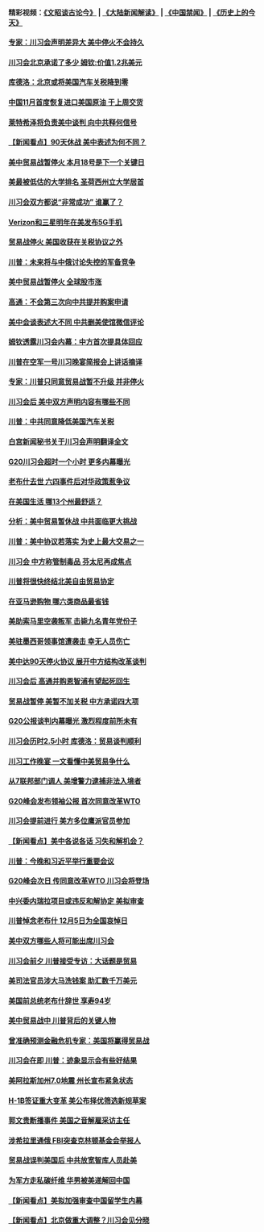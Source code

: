 #### 精彩视频：[《文昭谈古论今》](https://github.com/gfw-breaker/wenzhao/blob/master/README.md?t=12040931) | [《大陆新闻解读》](https://github.com/gfw-breaker/ntdtv-comedy/blob/master/README.md?t=12040931) | [《中国禁闻》](https://github.com/gfw-breaker/ntdtv-news/blob/master/README.md?t=12040931) | [《历史上的今天》](https://github.com/gfw-breaker/today-in-history/blob/master/README.md?t=12040931) 

#### [专家：川习会声明差异大 美中停火不会持久](../pages/nsc412/n10889866.md?t=12040931) 

#### [川习会北京承诺了多少 姆钦:价值1.2兆美元](../pages/nsc412/n10889205.md?t=12040931) 

#### [库德洛：北京或将美国汽车关税降到零](../pages/nsc412/n10889133.md?t=12040931) 

#### [中国11月首度恢复进口美国原油 于上周交货](../pages/nsc412/n10889210.md?t=12040931) 

#### [莱特希泽将负责美中谈判 向中共释何信号](../pages/nsc412/n10889034.md?t=12040931) 

#### [【新闻看点】90天休战 美中表述为何不同？](../pages/nsc412/n10888838.md?t=12040931) 

#### [美中贸易战暂停火 本月18号是下一个关键日](../pages/nsc412/n10888998.md?t=12040931) 

#### [美最被低估的大学排名 圣荷西州立大学居首](../pages/nsc412/n10889088.md?t=12040931) 

#### [川习会双方都说“非常成功” 谁赢了？](../pages/nsc412/n10888626.md?t=12040931) 

#### [Verizon和三星明年在美发布5G手机](../pages/nsc412/n10888961.md?t=12040931) 

#### [贸易战停火 美国收获在关税协议之外](../pages/nsc412/n10888833.md?t=12040931) 

#### [川普：未来将与中俄讨论失控的军备竞争](../pages/nsc412/n10888856.md?t=12040931) 

#### [美中贸易战暂停火 全球股市涨](../pages/nsc412/n10888900.md?t=12040931) 

#### [高通：不会第三次向中共提并购案申请](../pages/nsc412/n10888751.md?t=12040931) 

#### [美中会谈表述大不同 中共删美使馆微信评论](../pages/nsc412/n10888630.md?t=12040931) 

#### [姆钦透露川习会内幕：中方首次提具体回应](../pages/nsc412/n10888705.md?t=12040931) 

#### [川普在空军一号川习晚宴简报会上讲话摘译](../pages/nsc412/n10888383.md?t=12040931) 

#### [专家：川普只同意贸易战暂不升级 并非停火](../pages/nsc412/n10888167.md?t=12040931) 

#### [川习会后 美中双方声明内容有哪些不同](../pages/nsc412/n10887865.md?t=12040931) 

#### [川普：中共同意降低美国汽车关税](../pages/nsc412/n10887941.md?t=12040931) 

#### [白宫新闻秘书关于川习会声明翻译全文](../pages/nsc412/n10887606.md?t=12040931) 

#### [G20川习会超时一个小时 更多内幕曝光](../pages/nsc412/n10887352.md?t=12040931) 

#### [老布什去世 六四事件后对华政策惹争议](../pages/nsc412/n10887293.md?t=12040931) 

#### [在美国生活 哪13个州最舒适？](../pages/nsc412/n10885846.md?t=12040931) 

#### [分析：美中贸易暂休战 中共面临更大挑战](../pages/nsc412/n10887001.md?t=12040931) 

#### [川普：美中协议若落实 为史上最大交易之一](../pages/nsc412/n10886854.md?t=12040931) 

#### [川习会 中方称管制毒品 芬太尼再成焦点](../pages/nsc412/n10886698.md?t=12040931) 

#### [川普将很快终结北美自由贸易协定](../pages/nsc412/n10886773.md?t=12040931) 

#### [在亚马逊购物 哪六类商品最省钱](../pages/nsc412/n10885744.md?t=12040931) 

#### [美助索马里空袭叛军 击毙九名青年党份子](../pages/nsc412/n10886553.md?t=12040931) 

#### [美驻墨西哥领事馆遭袭击 幸无人员伤亡](../pages/nsc412/n10886435.md?t=12040931) 

#### [美中达90天停火协议 展开中方结构改革谈判](../pages/nsc412/n10886295.md?t=12040931) 

#### [川习会后 高通并购恩智浦有望起死回生](../pages/nsc412/n10886262.md?t=12040931) 

#### [贸易战暂停 美暂不加关税 中方承诺四大项](../pages/nsc412/n10885998.md?t=12040931) 

#### [G20公报谈判内幕曝光 激烈程度前所未有](../pages/nsc412/n10886135.md?t=12040931) 

#### [川习会历时2.5小时 库德洛：贸易谈判顺利](../pages/nsc412/n10886126.md?t=12040931) 

#### [川习工作晚宴 一文看懂中美贸易争什么](../pages/nsc412/n10885926.md?t=12040931) 

#### [从7联邦部门调人 美增警力逮捕非法入境者](../pages/nsc412/n10885908.md?t=12040931) 

#### [G20峰会发布领袖公报 首次同意改革WTO](../pages/nsc412/n10885805.md?t=12040931) 

#### [川习会提前进行 美方多位鹰派官员参加](../pages/nsc412/n10885934.md?t=12040931) 

#### [【新闻看点】美中各说各话 习失和解机会？](../pages/nsc412/n10885600.md?t=12040931) 

#### [川普：今晚和习近平举行重要会议](../pages/nsc412/n10885728.md?t=12040931) 

#### [G20峰会次日 传同意改革WTO 川习会将登场](../pages/nsc412/n10885625.md?t=12040931) 

#### [中兴委内瑞拉项目或违反和解协定 美拟审查](../pages/nsc412/n10885649.md?t=12040931) 

#### [川普悼念老布什 12月5日为全国哀悼日](../pages/nsc412/n10885598.md?t=12040931) 

#### [美中双方哪些人将可能出席川习会](../pages/nsc412/n10885005.md?t=12040931) 

#### [川习会前夕 川普接受专访：大话题是贸易](../pages/nsc412/n10885302.md?t=12040931) 

#### [美司法官员涉大马洗钱案 助汇数千万美元](../pages/nsc412/n10885165.md?t=12040931) 

#### [美国前总统老布什辞世 享寿94岁](../pages/nsc412/n10885222.md?t=12040931) 

#### [美中贸易战中 川普背后的关键人物](../pages/nsc412/n10884767.md?t=12040931) 

#### [曾准确预测金融危机专家：美国将赢得贸易战](../pages/nsc412/n10884588.md?t=12040931) 

#### [川习会在即 川普：迹象显示会有些好结果](../pages/nsc412/n10884381.md?t=12040931) 

#### [美阿拉斯加州7.0地震 州长宣布紧急状态](../pages/nsc412/n10884351.md?t=12040931) 

#### [H-1B签证重大变革 美公布择优筛选新规草案](../pages/nsc412/n10884676.md?t=12040931) 

#### [郭文贵断播事件 美国之音解雇采访主任](../pages/nsc412/n10884567.md?t=12040931) 

#### [涉希拉里通俄  FBI突查克林顿基金会举报人](../pages/nsc412/n10884405.md?t=12040931) 

#### [贸易战误判美国后 中共放宽智库人员赴美](../pages/nsc412/n10883875.md?t=12040931) 

#### [为军方走私碳纤维 华男被美递解回中国](../pages/nsc412/n10884519.md?t=12040931) 

#### [【新闻看点】美拟加强审查中国留学生内幕](../pages/nsc412/n10884162.md?t=12040931) 

#### [【新闻看点】北京做重大调整？川习会见分晓](../pages/nsc412/n10884055.md?t=12040931) 

